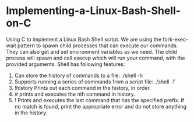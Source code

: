 # Implementing-a-Linux-Bash-Shell-on-C
Using C to implement a Linux Bash Shell script.
We are using the fork-exec-wait pattern to spawn child processes that can execute our commands. They can also get and set environment variables as we need.
The child process will spawn and call execvp which will run your command, with the provided arguments.
Shell has following features:
1) Can store the history of commands to a file:
./shell -h <filename>
2) Supports running a series of commands from a script file:
./shell -f <filename>
3) !history Prints out each command in the history, in order.
4) #<n> prints and executes the nth command in history.
5) !<prefix> Prints and executes the last command that has the specified prefix. If no match is found, print the appropriate error and do not store anything in the history.
